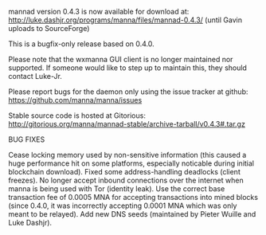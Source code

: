 mannad version 0.4.3 is now available for download at:
http://luke.dashjr.org/programs/manna/files/mannad-0.4.3/ (until Gavin uploads to SourceForge)

This is a bugfix-only release based on 0.4.0.

Please note that the wxmanna GUI client is no longer maintained nor supported. If someone would like to step up to maintain this, they should contact Luke-Jr.

Please report bugs for the daemon only using the issue tracker at github:
https://github.com/manna/manna/issues

Stable source code is hosted at Gitorious:
http://gitorious.org/manna/mannad-stable/archive-tarball/v0.4.3#.tar.gz

BUG FIXES

Cease locking memory used by non-sensitive information (this caused a huge performance hit on some platforms, especially noticable during initial blockchain download).
Fixed some address-handling deadlocks (client freezes).
No longer accept inbound connections over the internet when manna is being used with Tor (identity leak).
Use the correct base transaction fee of 0.0005 MNA for accepting transactions into mined blocks (since 0.4.0, it was incorrectly accepting 0.0001 MNA which was only meant to be relayed).
Add new DNS seeds (maintained by Pieter Wuille and Luke Dashjr).

